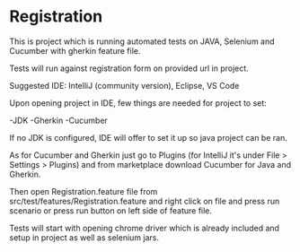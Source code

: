 # Registration

This is project which is running automated tests on JAVA, Selenium and Cucumber with gherkin feature file.

Tests will run against registration form on provided url in project.

Suggested IDE: IntelliJ (community version), Eclipse, VS Code

Upon opening project in IDE, few things are needed for project to set:

-JDK
-Gherkin
-Cucumber

If no JDK is configured, IDE will offer to set it up so java project can be ran.

As for Cucumber and Gherkin just go to Plugins (for IntelliJ it's under File > Settings > Plugins) and from marketplace download Cucumber for Java and Gherkin.

Then open Registration.feature file from src/test/features/Registration.feature and right click on file and press run scenario
or press run button on left side of feature file.

Tests will start with opening chrome driver which is already included and setup in project as well as selenium jars.


